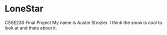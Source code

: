 # LoneStar
CSSE230 Final Project
My name is Austin Strozier. I think the snow is cool to look at and thats about it.
